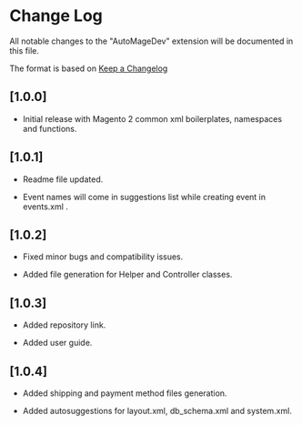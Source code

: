 # Change Log

All notable changes to the "AutoMageDev" extension will be documented in this file.

The format is based on [Keep a Changelog](http://keepachangelog.com/en/1.0.0/)

## [1.0.0]

- Initial release with Magento 2 common xml boilerplates, namespaces and functions.

## [1.0.1]

- Readme file updated.

- Event names will come in suggestions list while creating event in events.xml .

## [1.0.2]

- Fixed minor bugs and compatibility issues.

- Added file generation for Helper and Controller classes.

## [1.0.3]

- Added repository link.

- Added user guide.

## [1.0.4]

- Added shipping and payment method files generation.

- Added autosuggestions for layout.xml, db_schema.xml and system.xml.